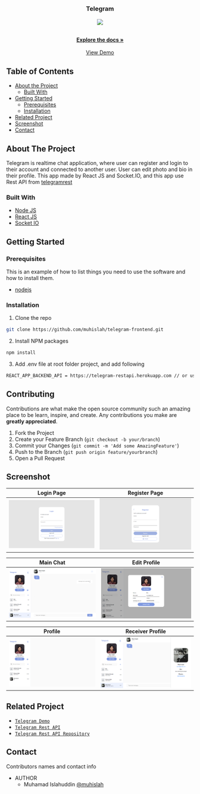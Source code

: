 <br />
<p align="center">

  <h3 align="center">Telegram</h3>
  <p align="center">
    <image align="center" width="200" src='./images/telegram.jpg' />
  </p>

  <p align="center">
    <br />
    <a href="https://github.com/muhislah/telegram-frontend.git"><strong>Explore the docs »</strong></a>
    <br />
    <br />
    <a href="https://telegram-xi.vercel.app/">View Demo</a>
  </p>
</p>



<!-- TABLE OF CONTENTS -->
## Table of Contents

* [About the Project](#about-the-project)
  * [Built With](#built-with)
* [Getting Started](#getting-started)
  * [Prerequisites](#prerequisites)
  * [Installation](#installation)
* [Related Project](#related-project)
* [Screenshot](#screenshot)
* [Contact](#contact)



<!-- ABOUT THE PROJECT -->
## About The Project


Telegram is realtime chat application, where user can register and login to their account and connected to another user. User can edit photo and bio in their profile. This app made by React JS and Socket.IO, and this app use Rest API from [telegramrest](https://telegram-restapi.herokuapp.com/)

### Built With

* [Node JS](https://nodejs.org/en/docs/)
* [React JS](https://reactjs.org/)
* [Socket IO](https://socket.io/docs/v4/)



<!-- GETTING STARTED -->
## Getting Started

### Prerequisites

This is an example of how to list things you need to use the software and how to install them.

* [nodejs](https://nodejs.org/en/download/)

### Installation

1. Clone the repo
```sh
git clone https://github.com/muhislah/telegram-frontend.git
```
2. Install NPM packages
```sh
npm install
```
3. Add .env file at root folder project, and add following
```sh
REACT_APP_BACKEND_API = https://telegram-restapi.herokuapp.com // or use your own

```

<!-- CONTRIBUTING -->
## Contributing

Contributions are what make the open source community such an amazing place to be learn, inspire, and create. Any contributions you make are **greatly appreciated**.

1. Fork the Project
2. Create your Feature Branch (`git checkout -b your/branch`)
3. Commit your Changes (`git commit -m 'Add some AmazingFeature'`)
4. Push to the Branch (`git push origin feature/yourbranch`)
5. Open a Pull Request

<!-- SCREENSHOT -->
## Screenshot
| Login Page | Register Page |
| ------------- | ------------- |
| ![login](/images/login.png?raw=true " ") | ![register](/images/register.png?raw=true " ") |

| Main Chat | Edit Profile |
| ------------- | ------------- |
| ![chat](/images/mainchat.png?raw=true " ") | ![edit](/images/editprofile.png?raw=true " ") |

| Profile | Receiver Profile |
| ------------- | ------------- |
| ![profile](/images/profile.png?raw=true " ") | ![receiver](/images/profile2.png?raw=true " ") |


<!-- RELATED PROJECT -->
## Related Project
* [`Telegram Demo`](https://telegram-xi.vercel.app/)
* [`Telegram Rest API`](https://telegram-restapi.herokuapp.com)
* [`Telegram Rest API Repository`](https://github.com/muhislah/telegram-backend.git)


<!-- CONTACT -->
## Contact

Contributors names and contact info

* AUTHOR
  * Muhamad Islahuddin [@muhislah](https://github.com/muhislah)
